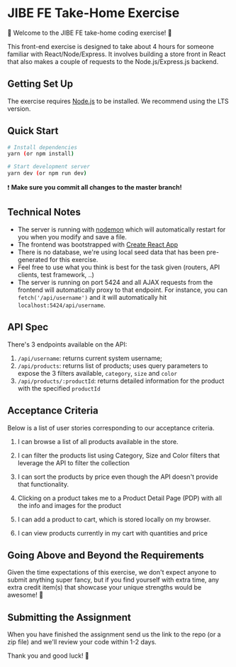 # JIBE FE Take-Home Exercise

💫 Welcome to the JIBE FE take-home coding exercise! 🎉

This front-end exercise is designed to take about 4 hours for someone familiar with React/Node/Express. It involves building a store front in React that also makes a couple of requests to the Node.js/Express.js backend.

## Getting Set Up

The exercise requires [Node.js](https://nodejs.org/en/) to be installed. We recommend using the LTS version.

## Quick Start

```bash
# Install dependencies
yarn (or npm install)

# Start development server
yarn dev (or npm run dev)
```

❗️ **Make sure you commit all changes to the master branch!**

## Technical Notes

- The server is running with [nodemon](https://nodemon.io/) which will automatically restart for you when you modify and save a file.
- The frontend was bootstrapped with [Create React App](https://facebook.github.io/create-react-app/docs/getting-started)
- There is no database, we're using local seed data that has been pre-generated for this exercise.
- Feel free to use what you think is best for the task given (routers, API clients, test framework, ..) 
- The server is running on port 5424 and all AJAX requests from the frontend will automatically proxy to that endpoint. For instance, you can `fetch('/api/username')` and it will automatically hit `localhost:5424/api/username`.

## API Spec

There's 3 endpoints available on the API:
1. `/api/username`: returns current system username; 
2. `/api/products`: returns list of products; uses query parameters to expose the 3 filters available, `category`, `size` and `color`
3. `/api/products/:productId`: returns detailed information for the product with the specified `productId`

## Acceptance Criteria

Below is a list of user stories corresponding to our acceptance criteria.

1. I can browse a list of all products available in the store.

2. I can filter the products list using Category, Size and Color filters that leverage the API to filter the collection

3. I can sort the products by price even though the API doesn't provide that functionality.

4. Clicking on a product takes me to a Product Detail Page (PDP) with all the info and images for the product

5. I can add a product to cart, which is stored locally on my browser.

6. I can view products currently in my cart with quantities and price 

## Going Above and Beyond the Requirements

Given the time expectations of this exercise, we don't expect anyone to submit anything super fancy, but if you find yourself with extra time, any extra credit item(s) that showcase your unique strengths would be awesome! 🙌

## Submitting the Assignment

When you have finished the assignment send us the link to the repo (or a zip file) and we'll review your code within 1-2 days.

Thank you and good luck! 🙏
